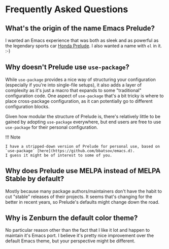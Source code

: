 # Frequently Asked Questions

## What's the origin of the name Emacs Prelude?

I wanted an Emacs experience that was both as sleek and as powerful as
the legendary sports car [Honda
Prelude](https://en.wikipedia.org/wiki/Honda_Prelude).  I also wanted
a name with `el` in it. :-)

## Why doesn't Prelude use `use-package`?

While `use-package` provides a nice way of structuring your
configuration (especially if you're into single-file setups), it also adds a layer of complexity as it's just a macro
that expands to some "traditional" configuration code. One aspect of `use-package` that's a bit tricky is where to place cross-package configuration, as it can potentially go to different configuration blocks.

Given how modular the structure of Prelude is, there's relatively little to be gained by adopting `use-package` everywhere, but end users are free to use `use-package` for their personal configuration.

!!! Note

    I have a stripped-down version of Prelude for personal use, based on `use-package` [here](https://github.com/bbatsov/emacs.d).
    I guess it might be of interest to some of you.

## Why does Prelude use MELPA instead of MELPA Stable by default?

Mostly because many package authors/maintainers don't have the habit to cut
"stable" releases of their projects. It seems that's changing for the better
in recent years, so Prelude's defaults might change down the road.

## Why is Zenburn the default color theme?

No particular reason other than the fact that I like it lot and happen to maintain
it's Emacs port. I believe it's pretty nice improvement over the default Emacs theme, but your perspective might be different.
